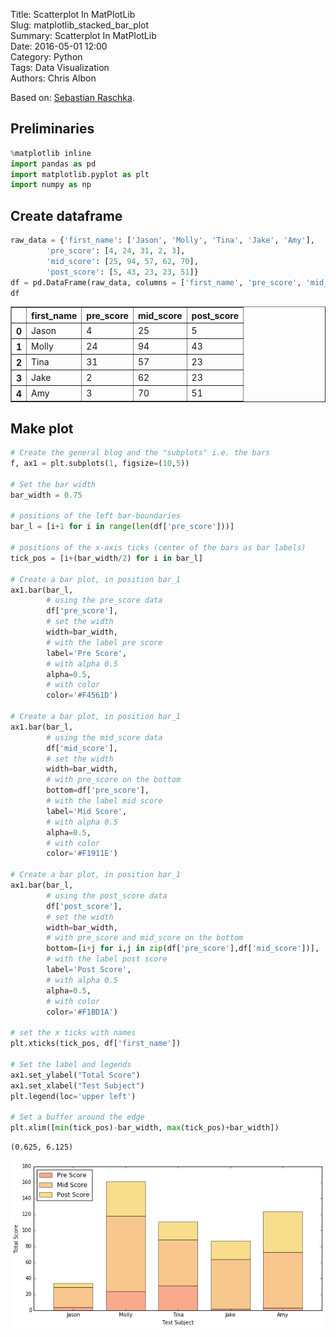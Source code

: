 Title: Scatterplot In MatPlotLib  
Slug: matplotlib_stacked_bar_plot   
Summary: Scatterplot In MatPlotLib  
Date: 2016-05-01 12:00  
Category: Python  
Tags: Data Visualization  
Authors: Chris Albon  

Based on: [Sebastian Raschka](http://nbviewer.ipython.org/github/rasbt/matplotlib-gallery/blob/master/ipynb/barplots.ipynb).

## Preliminaries


```python
%matplotlib inline
import pandas as pd
import matplotlib.pyplot as plt
import numpy as np
```

## Create dataframe


```python
raw_data = {'first_name': ['Jason', 'Molly', 'Tina', 'Jake', 'Amy'],
        'pre_score': [4, 24, 31, 2, 3],
        'mid_score': [25, 94, 57, 62, 70],
        'post_score': [5, 43, 23, 23, 51]}
df = pd.DataFrame(raw_data, columns = ['first_name', 'pre_score', 'mid_score', 'post_score'])
df
```




<div>
<table border="1" class="dataframe">
  <thead>
    <tr style="text-align: right;">
      <th></th>
      <th>first_name</th>
      <th>pre_score</th>
      <th>mid_score</th>
      <th>post_score</th>
    </tr>
  </thead>
  <tbody>
    <tr>
      <th>0</th>
      <td>Jason</td>
      <td>4</td>
      <td>25</td>
      <td>5</td>
    </tr>
    <tr>
      <th>1</th>
      <td>Molly</td>
      <td>24</td>
      <td>94</td>
      <td>43</td>
    </tr>
    <tr>
      <th>2</th>
      <td>Tina</td>
      <td>31</td>
      <td>57</td>
      <td>23</td>
    </tr>
    <tr>
      <th>3</th>
      <td>Jake</td>
      <td>2</td>
      <td>62</td>
      <td>23</td>
    </tr>
    <tr>
      <th>4</th>
      <td>Amy</td>
      <td>3</td>
      <td>70</td>
      <td>51</td>
    </tr>
  </tbody>
</table>
</div>



## Make plot


```python
# Create the general blog and the "subplots" i.e. the bars
f, ax1 = plt.subplots(1, figsize=(10,5))

# Set the bar width
bar_width = 0.75

# positions of the left bar-boundaries
bar_l = [i+1 for i in range(len(df['pre_score']))] 

# positions of the x-axis ticks (center of the bars as bar labels)
tick_pos = [i+(bar_width/2) for i in bar_l] 

# Create a bar plot, in position bar_1
ax1.bar(bar_l, 
        # using the pre_score data
        df['pre_score'], 
        # set the width
        width=bar_width,
        # with the label pre score
        label='Pre Score', 
        # with alpha 0.5
        alpha=0.5, 
        # with color
        color='#F4561D')

# Create a bar plot, in position bar_1
ax1.bar(bar_l, 
        # using the mid_score data
        df['mid_score'], 
        # set the width
        width=bar_width,
        # with pre_score on the bottom
        bottom=df['pre_score'], 
        # with the label mid score
        label='Mid Score', 
        # with alpha 0.5
        alpha=0.5, 
        # with color
        color='#F1911E')

# Create a bar plot, in position bar_1
ax1.bar(bar_l, 
        # using the post_score data
        df['post_score'], 
        # set the width
        width=bar_width,
        # with pre_score and mid_score on the bottom
        bottom=[i+j for i,j in zip(df['pre_score'],df['mid_score'])], 
        # with the label post score
        label='Post Score', 
        # with alpha 0.5
        alpha=0.5, 
        # with color
        color='#F1BD1A')

# set the x ticks with names
plt.xticks(tick_pos, df['first_name'])

# Set the label and legends
ax1.set_ylabel("Total Score")
ax1.set_xlabel("Test Subject")
plt.legend(loc='upper left')

# Set a buffer around the edge
plt.xlim([min(tick_pos)-bar_width, max(tick_pos)+bar_width])
```




    (0.625, 6.125)




![png](matplotlib_stacked_bar_plot_files/matplotlib_stacked_bar_plot_6_1.png)

